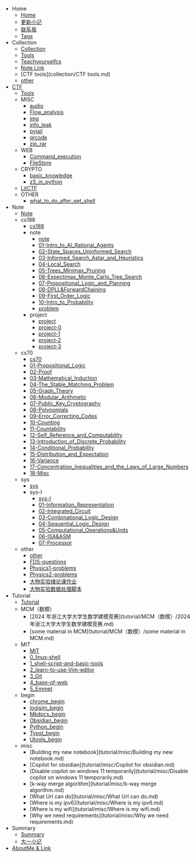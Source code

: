 
- Home
    - [Home](index.md)
    - [更新小记](changelog.md)
    - [联系我](connect_me.md)
    - [Tags](tags.md)
- Collection
    - [Collection](collection/README.md)
    - [Tools](collection/Tools.md)
    - [Teachyourselfcs](collection/teachyourselfcs.md)
    - [Note Link](collection/note_link.md)
    - [CTF tools](collection/CTF tools.md)
    - [other](collection/other.md)
- [CTF](CTF/README.md)
    - [Tools](CTF/Tools.md)
    - MISC
        - [audio](CTF/MISC/audio.md)
        - [Flow_analysis](CTF/MISC/Flow_analysis.md)
        - [img](CTF/MISC/img.md)
        - [info_leak](CTF/MISC/info_leak.md)
        - [pyjail](CTF/MISC/pyjail.md)
        - [qrcode](CTF/MISC/qrcode.md)
        - [zip_rar](CTF/MISC/zip_rar.md)
    - WEB
        - [Command_execution](CTF/WEB/Command_execution.md)
        - [FileStore](CTF/WEB/FileStore.md)
    - CRYPTO
        - [basic_knowledge](CTF/CRYPTO/basic_knowledge.md)
        - [z3_in_python](CTF/CRYPTO/z3_in_python.md)
    - [LitCTF](CTF/LitCTF/LitCTF2024.md)
    - OTHER
        - [what_to_do_after_get_shell](CTF/OTHER/what_to_do_after_get_shell.md)
- Note
    - [Note](note/README.md)
    - cs188
        - [cs188](note/cs188/README.md)
        - note
            - [note](note/cs188/note/README.md)
            - [01-Intro_to_AI_Rational_Agents](note/cs188/note/01-Intro_to_AI_Rational_Agents.md)
            - [02-State_Spaces_Uninformed_Search](note/cs188/note/02-State_Spaces_Uninformed_Search.md)
            - [03-Informed_Search_Astar_and_Heuristics](note/cs188/note/03-Informed_Search_Astar_and_Heuristics.md)
            - [04-Local_Search](note/cs188/note/04-Local_Search.md)
            - [05-Trees_Minimax_Pruning](note/cs188/note/05-Trees_Minimax_Pruning.md)
            - [06-Expectimax_Monte_Carlo_Tree_Search](note/cs188/note/06-Expectimax_Monte_Carlo_Tree_Search.md)
            - [07-Propositional_Logic_and_Planning](note/cs188/note/07-Propositional_Logic_and_Planning.md)
            - [08-DPLL&ForwardChaining](note/cs188/note/08-DPLL&ForwardChaining.md)
            - [09-First_Order_Logic](note/cs188/note/09-First_Order_Logic.md)
            - [10-Intro_to_Probability](note/cs188/note/10-Intro_to_Probability.md)
            - [problem](note/cs188/note/problem.md)
        - project
            - [project](note/cs188/project/README.md)
            - [project-0](note/cs188/project/project-0.md)
            - [project-1](note/cs188/project/project-1.md)
            - [project-2](note/cs188/project/project-2.md)
            - [project-3](note/cs188/project/project-3.md)
    - cs70
        - [cs70](note/cs70/README.md)
        - [01-Propositional_Logic](note/cs70/01-Propositional_Logic.md)
        - [02-Proof](note/cs70/02-Proof.md)
        - [03-Mathematical_Induction](note/cs70/03-Mathematical_Induction.md)
        - [04-The_Stable_Matching_Problem](note/cs70/04-The_Stable_Matching_Problem.md)
        - [05-Graph_Theory](note/cs70/05-Graph_Theory.md)
        - [06-Modular_Arithmetic](note/cs70/06-Modular_Arithmetic.md)
        - [07-Public_Key_Cryptography](note/cs70/07-Public_Key_Cryptography.md)
        - [08-Polynomials](note/cs70/08-Polynomials.md)
        - [09-Error_Correcting_Codes](note/cs70/09-Error_Correcting_Codes.md)
        - [10-Counting](note/cs70/10-Counting.md)
        - [11-Countability](note/cs70/11-Countability.md)
        - [12-Self_Reference_and_Computability](note/cs70/12-Self_Reference_and_Computability.md)
        - [13-Introduction_of_Discrete_Probability](note/cs70/13-Introduction_of_Discrete_Probability.md)
        - [14-Conditional_Probability](note/cs70/14-Conditional_Probability.md)
        - [15-Distribution_and_Expectation](note/cs70/15-Distribution_and_Expectation.md)
        - [16-Variance](note/cs70/16-Variance.md)
        - [17-Concentration_Inequalities_and_the_Laws_of_Large_Numbers](note/cs70/17-Concentration_Inequalities_and_the_Laws_of_Large_Numbers.md)
        - [18-Misc](note/cs70/18-Misc.md)
    - sys
        - [sys](note/sys/README.md)
        - sys-I
            - [sys-I](note/sys/sys-I/README.md)
            - [01-Information_Representation](note/sys/sys-I/01-Information_Representation.md)
            - [02-Integrated_Circuit](note/sys/sys-I/02-Integrated_Circuit.md)
            - [03-Combinational_Logic_Design](note/sys/sys-I/03-Combinational_Logic_Design.md)
            - [04-Sequential_Logic_Design](note/sys/sys-I/04-Sequential_Logic_Design.md)
            - [05-Computational_Operations&Units](note/sys/sys-I/05-Computational_Operations&Units.md)
            - [06-ISA&ASM](note/sys/sys-I/06-ISA&ASM.md)
            - [07-Processor](note/sys/sys-I/07-Processor.md)
    - other
        - [other](note/other/README.md)
        - [FDS-questions](note/other/FDS-questions.md)
        - [Physics1-problems](note/other/physics1-problems.md)
        - [Physics2-problems](note/other/physics2-problems.md)
        - [大物实验绪论课作业](note/other/大物实验绪论课作业.md)
        - [大物实验数据处理脚本](note/other/大物实验数据处理脚本.md)
- Tutorial
    - [Tutorial](tutorial/README.md)
    - MCM（数模）
        - [2024 年浙江大学大学生数学建模竞赛](tutorial/MCM（数模）/2024 年浙江大学大学生数学建模竞赛.md)
        - [some material in MCM](tutorial/MCM（数模）/some material in MCM.md)
    - MIT
        - [MIT](tutorial/MIT/README.md)
        - [0_linux-shell](tutorial/MIT/0_linux-shell.md)
        - [1_shell-script-and-basic-tools](tutorial/MIT/1_shell-script-and-basic-tools.md)
        - [2_learn-to-use-Vim-editor](tutorial/MIT/2_learn-to-use-Vim-editor.md)
        - [3_Git](tutorial/MIT/3_Git.md)
        - [4_base-of-web](tutorial/MIT/4_base-of-web.md)
        - [5_Emmet](tutorial/MIT/5_Emmet.md)
    - begin
        - [chrome_begin](tutorial/begin/chrome_begin.md)
        - [logisim_begin](tutorial/begin/logisim_begin.md)
        - [Mkdocs_begin](tutorial/begin/Mkdocs_begin.md)
        - [Obsidian_begin](tutorial/begin/Obsidian_begin.md)
        - [Python_begin](tutorial/begin/Python_begin.md)
        - [Typst_begin](tutorial/begin/Typst_begin.md)
        - [Utools_begin](tutorial/begin/Utools_begin.md)
    - misc
        - [Building my new notebook](tutorial/misc/Building my new notebook.md)
        - [Copilot for obsidian](tutorial/misc/Copilot for obsidian.md)
        - [Disable copilot on windows 11 temporarily](tutorial/misc/Disable copilot on windows 11 temporarily.md)
        - [k-way merge algorithm](tutorial/misc/k-way merge algorithm.md)
        - [What Url can do](tutorial/misc/What Url can do.md)
        - [Where is my ipv6](tutorial/misc/Where is my ipv6.md)
        - [Where is my wifi](tutorial/misc/Where is my wifi.md)
        - [Why we need requirements](tutorial/misc/Why we need requirements.md)
- Summary
    - [Summary](summary/README.md)
    - [大一小记](summary/大一小记.md)
- [AboutMe & Link](https://darstib.github.io/myworld/)
